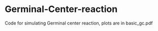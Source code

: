 # Germinal-Center-reaction

Code for simulating Germinal center reaction, plots are in basic_gc.pdf
